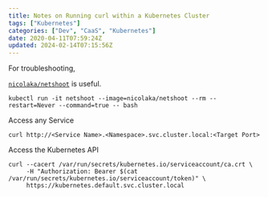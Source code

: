 ```yaml
---
title: Notes on Running curl within a Kubernetes Cluster
tags: ["Kubernetes"]
categories: ["Dev", "CaaS", "Kubernetes"]
date: 2020-04-11T07:59:24Z
updated: 2024-02-14T07:15:56Z
---
```


For troubleshooting,

[`nicolaka/netshoot`](https://github.com/nicolaka/netshoot) is useful.

```
kubectl run -it netshoot --image=nicolaka/netshoot --rm --restart=Never --command=true -- bash
```

Access any Service

```
curl http://<Service Name>.<Namespace>.svc.cluster.local:<Target Port>
```

Access the Kubernetes API

```
curl --cacert /var/run/secrets/kubernetes.io/serviceaccount/ca.crt \
     -H "Authorization: Bearer $(cat /var/run/secrets/kubernetes.io/serviceaccount/token)" \
     https://kubernetes.default.svc.cluster.local
```
